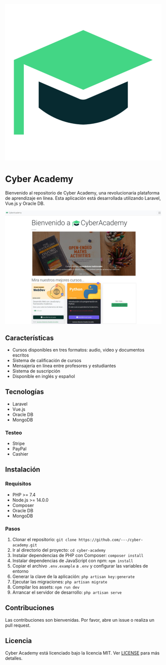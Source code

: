 ![Favicon](public/favicon.png)
# Cyber Academy

Bienvenido al repositorio de Cyber Academy, una revolucionaria plataforma de aprendizaje en línea. Esta aplicación está desarrollada utilizando Laravel, Vue.js y Oracle DB.

![Screenshot](screenshot.jpeg)

## Características
- Cursos disponibles en tres formatos: audio, video y documentos escritos
- Sistema de calificación de cursos
- Mensajería en línea entre profesores y estudiantes
- Sistema de suscripción
- Disponible en inglés y español

## Tecnologías
- Laravel
- Vue.js
- Oracle DB
- MongoDB
### Testeo
- Stripe
- PayPal
- Cashier

## Instalación

### Requisitos
- PHP >= 7.4
- Node.js >= 14.0.0
- Composer
- Oracle DB
- MongoDB

### Pasos
1. Clonar el repositorio: `git clone https://github.com/---/cyber-academy.git`
2. Ir al directorio del proyecto: `cd cyber-academy`
3. Instalar dependencias de PHP con Composer: `composer install`
4. Instalar dependencias de JavaScript con npm: `npm install`
5. Copiar el archivo `.env.example` a `.env` y configurar las variables de entorno
6. Generar la clave de la aplicación: `php artisan key:generate`
7. Ejecutar las migraciones: `php artisan migrate`
8. Compilar los assets: `npm run dev`
9. Arrancar el servidor de desarrollo: `php artisan serve`


## Contribuciones
Las contribuciones son bienvenidas. Por favor, abre un issue o realiza un pull request.

## Licencia
Cyber Academy está licenciado bajo la licencia MIT. Ver [LICENSE](LICENSE) para más detalles.
